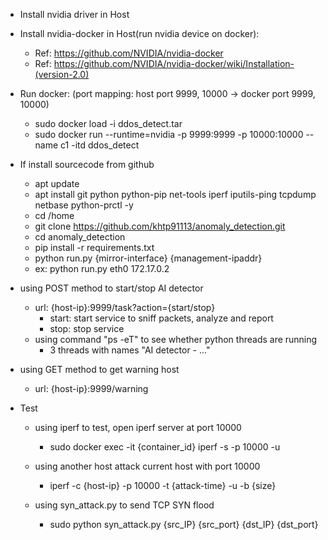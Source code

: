 * Install nvidia driver in Host

* Install nvidia-docker in Host(run nvidia device on docker):
    * Ref: https://github.com/NVIDIA/nvidia-docker
    * Ref: https://github.com/NVIDIA/nvidia-docker/wiki/Installation-(version-2.0)

* Run docker: (port mapping: host port 9999, 10000 -> docker port 9999, 10000)
    * sudo docker load -i ddos_detect.tar
    * sudo docker run --runtime=nvidia -p 9999:9999 -p 10000:10000 --name c1 -itd ddos_detect <container ifname> <container ipv4>

* If install sourcecode from github
    * apt update
    * apt install git python python-pip net-tools iperf iputils-ping tcpdump netbase python-prctl -y
    * cd /home
    * git clone https://github.com/khtp91113/anomaly_detection.git
    * cd anomaly_detection
    * pip install -r requirements.txt
    * python run.py {mirror-interface} {management-ipaddr}
    * ex: python run.py eth0 172.17.0.2


* using POST method to start/stop AI detector
    * url: {host-ip}:9999/task?action={start/stop}
        * start: start service to sniff packets, analyze and report
        * stop: stop service
    * using command "ps -eT" to see whether python threads are running
        * 3 threads with names "AI detector - ..."

* using GET method to get warning host
    * url: {host-ip}:9999/warning

* Test
    * using iperf to test, open iperf server at port 10000
        * sudo docker exec -it {container_id} iperf -s -p 10000 -u
    * using another host attack current host with port 10000
        * iperf -c {host-ip} -p 10000 -t {attack-time} -u -b {size}

    * using syn_attack.py to send TCP SYN flood
        * sudo python syn_attack.py {src_IP} {src_port} {dst_IP} {dst_port}
